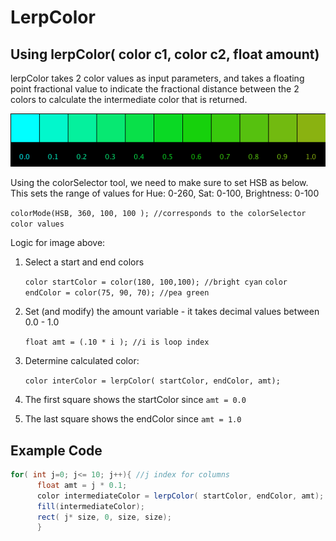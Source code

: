 # LerpColor

## Using lerpColor\( color c1, color c2, float amount\)

lerpColor takes 2 color values as input parameters, and takes a floating point fractional value to indicate the fractional distance between the 2 colors to calculate the intermediate color that is returned.

![](../../.gitbook/assets/screenshot-2017-09-24-16.01.04.png)

Using the colorSelector tool, we need to make sure to set HSB as below. This sets the range of values for Hue: 0-260, Sat: 0-100, Brightness: 0-100

`colorMode(HSB, 360, 100, 100 ); //corresponds to the colorSelector color values`

Logic for image above:

1. Select a start and end colors

   `color startColor = color(180, 100,100); //bright cyan` `color endColor = color(75, 90, 70); //pea green`

2. Set \(and modify\) the amount variable - it takes decimal values between 0.0 - 1.0

   `float amt = (.10 * i ); //i is loop index`

3. Determine calculated color:

   `color interColor = lerpColor( startColor, endColor, amt);`

4. The first square shows the startColor since `amt = 0.0`
5. The last square shows the endColor since `amt = 1.0`

## Example Code

```java
for( int j=0; j<= 10; j++){ //j index for columns
      float amt = j * 0.1;
      color intermediateColor = lerpColor( startColor, endColor, amt);
      fill(intermediateColor);
      rect( j* size, 0, size, size);
      }
```


